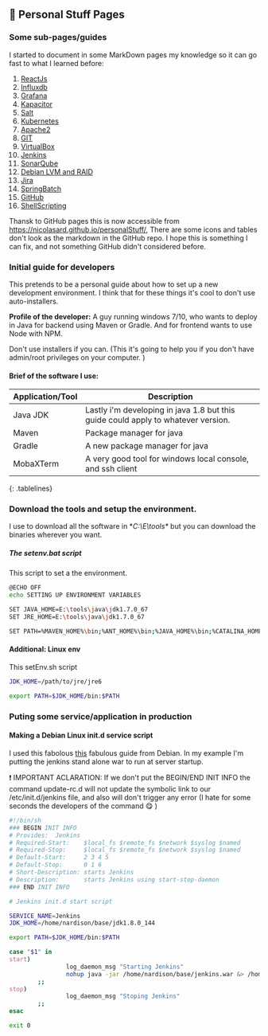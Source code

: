 ## :triangular_flag_on_post: Personal Stuff Pages 

### Some sub-pages/guides
I started to document in some MarkDown pages my knowledge so it can go fast to what I learned before:

 1. [ReactJs](https://github.com/nicolasard/personalStuff/blob/master/reactJs.md)
 2. [Influxdb](https://github.com/nicolasard/personalStuff/blob/master/Influxdb.md)
 3. [Grafana](https://github.com/nicolasard/personalStuff/blob/master/Grafana.md)
 4. [Kapacitor](https://github.com/nicolasard/personalStuff/blob/master/Kapacitor.md)
 5. [Salt](https://github.com/nicolasard/personalStuff/blob/master/Salt.md)
 6. [Kubernetes](https://github.com/nicolasard/personalStuff/blob/master/Kubernetes.md) 
 7. [Apache2](https://github.com/nicolasard/personalStuff/blob/master/apache2.md) 
 8. [GIT](https://github.com/nicolasard/personalStuff/blob/master/git.md) 
 9. [VirtualBox](https://github.com/nicolasard/personalStuff/blob/master/virtualbox.md) 
 10. [Jenkins](https://github.com/nicolasard/personalStuff/blob/master/Jenkins.md) 
 11. [SonarQube](https://github.com/nicolasard/personalStuff/blob/master/sonarqube.md) 
 12. [Debian LVM and RAID](https://github.com/nicolasard/personalStuff/blob/master/DebianHDD.md) 
 13. [Jira](https://github.com/nicolasard/personalStuff/blob/master/Jira.md) 
 14. [SpringBatch](https://github.com/nicolasard/personalStuff/blob/master/SpringBatch.md) 
 15. [GitHub](https://github.com/nicolasard/personalStuff/blob/master/GitHub.md) 
 16. [ShellScripting](https://github.com/nicolasard/personalStuff/blob/master/Shellscripting.md) 

Thansk to GitHub pages this is now accessible from https://nicolasard.github.io/personalStuff/, There are some icons and tables don't look as the markdown in the GitHub repo. I hope this is something I can fix, and not something GitHub didn't considered before.

### Initial guide for developers
This pretends to be a personal guide about how to set up a new development environment. I think that for these things it's cool to don't use auto-installers.

**Profile of the developer:** A guy running windows 7/10, who wants to deploy in Java for backend using Maven or Gradle. And for frontend wants to use Node with NPM.

Don't use installers if you can. (This it's going to help you if you don't have admin/root privileges on your computer. )

#### Brief of the software I use:
| Application/Tool | Description |
| --- | --- |
| Java JDK | Lastly i'm developing in java 1.8 but this guide could apply to whatever version. |
| Maven    | Package manager for java                                                          |
| Gradle   | A new package manager for java                                                    |
| MobaXTerm | A very good tool for windows local console, and ssh client |
{: .tablelines}

### Download the tools and setup the environment.
I use to download all the software in **C:\E\tools\** but you can download the binaries wherever you want.

##### The setenv.bat script
This script to set a the environment.

```bash
@ECHO OFF
echo SETTING UP ENVIRONMENT VARIABLES

SET JAVA_HOME=E:\tools\java\jdk1.7.0_67
SET JRE_HOME=E:\tools\java\jdk1.7.0_67

SET PATH=%MAVEN_HOME%\bin;%ANT_HOME%\bin;%JAVA_HOME%\bin;%CATALINA_HOME%;%CATALINA_BASE%;%PATH%

```


#### Additional: Linux env

This setEnv.sh script  
```bash
JDK_HOME=/path/to/jre/jre6

export PATH=$JDK_HOME/bin:$PATH
```

### Puting some service/application in production
#### Making a Debian Linux init.d service script
I used this fabolous [this](https://debian-administration.org/article/28/Making_scripts_run_at_boot_time_with_Debian) fabulous guide from Debian. In my example I'm putting the jenkins stand alone war to run at server startup.

:exclamation: IMPORTANT ACLARATION: If we don't put the BEGIN/END INIT INFO the command update-rc.d will not update the symbolic link to our /etc/init.d/jenkins file, and also will don't trigger any error (I hate for some seconds the developers of the command :yum: )

```bash
#!/bin/sh
### BEGIN INIT INFO
# Provides:  Jenkins
# Required-Start:    $local_fs $remote_fs $network $syslog $named
# Required-Stop:     $local_fs $remote_fs $network $syslog $named
# Default-Start:     2 3 4 5
# Default-Stop:      0 1 6
# Short-Description: starts Jenkins
# Description:       starts Jenkins using start-stop-daemon
### END INIT INFO

# Jenkins init.d start script

SERVICE_NAME=Jenkins
JDK_HOME=/home/nardison/base/jdk1.8.0_144

export PATH=$JDK_HOME/bin:$PATH

case "$1" in
start)
                log_daemon_msg "Starting Jenkins"
                nohup java -jar /home/nardison/base/jenkins.war &> /home/nardison/base/jenkins.log
        ;;
stop)
                log_daemon_msg "Stoping Jenkins"
        ;;
esac

exit 0
```

